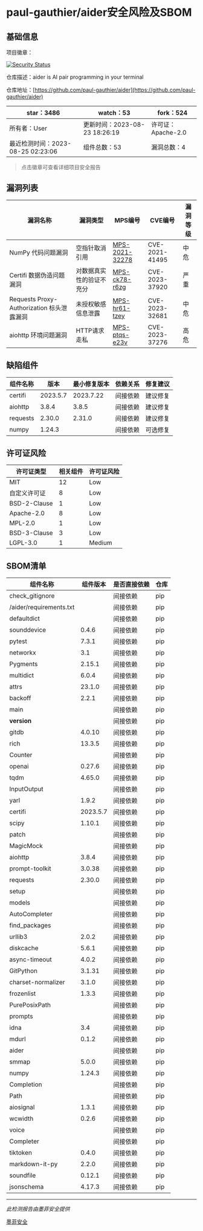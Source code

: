 # paul-gauthier/aider安全风险及SBOM

## 基础信息

项目徽章：

[![Security Status](https://www.murphysec.com/platform3/v31/badge/1694777352922755072.svg)](https://www.murphysec.com/console/report/1694777352574627840/1694777352922755072)

仓库描述：aider is AI pair programming in your terminal

仓库地址：[https://github.com/paul-gauthier/aider](https://github.com/paul-gauthier/aider)

| star：3486 | watch：53 | fork：524 |
| ----------- | -------------- | ------------ |
| 所有者：User | 更新时间：2023-08-23 18:26:19 | 许可证：Apache-2.0 |
| 最近检测时间：2023-08-25 02:23:06 | 组件总数：53 | 漏洞总数：4 |

> 点击徽章可查看详细项目安全报告



## 漏洞列表

| 漏洞名称 | 漏洞类型 | MPS编号 | CVE编号 | 漏洞等级 |
| ------- | ------ | ------- | ------ | ----- |
|NumPy 代码问题漏洞|空指针取消引用|[MPS-2021-32278](https://www.oscs1024.com/hd/MPS-2021-32278)|CVE-2021-41495|中危|
|Certifi 数据伪造问题漏洞|对数据真实性的验证不充分|[MPS-ck78-r6zg](https://www.oscs1024.com/hd/MPS-ck78-r6zg)|CVE-2023-37920|严重|
|Requests Proxy-Authorization 标头泄露漏洞|未授权敏感信息泄露|[MPS-hr61-tzey](https://www.oscs1024.com/hd/MPS-hr61-tzey)|CVE-2023-32681|中危|
|aiohttp 环境问题漏洞|HTTP请求走私|[MPS-ptqs-e23v](https://www.oscs1024.com/hd/MPS-ptqs-e23v)|CVE-2023-37276|高危|




## 缺陷组件

| 组件名称 | 版本 | 最小修复版本 | 依赖关系 | 修复建议 |
| -------- | ---- | ------------ | -------- | -------- |
|certifi|2023.5.7|2023.7.22|间接依赖|建议修复|C:1|H:0|M:0|L:0|
|aiohttp|3.8.4|3.8.5|间接依赖|建议修复|C:0|H:1|M:0|L:0|
|requests|2.30.0|2.31.0|间接依赖|建议修复|C:0|H:0|M:1|L:0|
|numpy|1.24.3||间接依赖|可选修复|C:0|H:0|M:1|L:0|




## 许可证风险

| 许可证类型 | 相关组件 | 许可证风险 |
| ---------- | -------- | ---------- |
|MIT|12|Low|
|自定义许可证|8|Low|
|BSD-2-Clause|1|Low|
|Apache-2.0|8|Low|
|MPL-2.0|1|Low|
|BSD-3-Clause|3|Low|
|LGPL-3.0|1|Medium|




## SBOM清单

| 组件名称 | 组件版本 | 是否直接依赖 | 仓库 |
| -------- | -------- | ------------ | ---- |
|check_gitignore||间接依赖|pip|
|/aider/requirements.txt||间接依赖|pip|
|defaultdict||间接依赖|pip|
|sounddevice|0.4.6|间接依赖|pip|
|pytest|7.3.1|间接依赖|pip|
|networkx|3.1|间接依赖|pip|
|Pygments|2.15.1|间接依赖|pip|
|multidict|6.0.4|间接依赖|pip|
|attrs|23.1.0|间接依赖|pip|
|backoff|2.2.1|间接依赖|pip|
|main||间接依赖|pip|
|__version__||间接依赖|pip|
|gitdb|4.0.10|间接依赖|pip|
|rich|13.3.5|间接依赖|pip|
|Counter||间接依赖|pip|
|openai|0.27.6|间接依赖|pip|
|tqdm|4.65.0|间接依赖|pip|
|InputOutput||间接依赖|pip|
|yarl|1.9.2|间接依赖|pip|
|certifi|2023.5.7|间接依赖|pip|
|scipy|1.10.1|间接依赖|pip|
|patch||间接依赖|pip|
|MagicMock||间接依赖|pip|
|aiohttp|3.8.4|间接依赖|pip|
|prompt-toolkit|3.0.38|间接依赖|pip|
|requests|2.30.0|间接依赖|pip|
|setup||间接依赖|pip|
|models||间接依赖|pip|
|AutoCompleter||间接依赖|pip|
|find_packages||间接依赖|pip|
|urllib3|2.0.2|间接依赖|pip|
|diskcache|5.6.1|间接依赖|pip|
|async-timeout|4.0.2|间接依赖|pip|
|GitPython|3.1.31|间接依赖|pip|
|charset-normalizer|3.1.0|间接依赖|pip|
|frozenlist|1.3.3|间接依赖|pip|
|PurePosixPath||间接依赖|pip|
|prompts||间接依赖|pip|
|idna|3.4|间接依赖|pip|
|mdurl|0.1.2|间接依赖|pip|
|aider||间接依赖|pip|
|smmap|5.0.0|间接依赖|pip|
|numpy|1.24.3|间接依赖|pip|
|Completion||间接依赖|pip|
|Path||间接依赖|pip|
|aiosignal|1.3.1|间接依赖|pip|
|wcwidth|0.2.6|间接依赖|pip|
|voice||间接依赖|pip|
|Completer||间接依赖|pip|
|tiktoken|0.4.0|间接依赖|pip|
|markdown-it-py|2.2.0|间接依赖|pip|
|soundfile|0.12.1|间接依赖|pip|
|jsonschema|4.17.3|间接依赖|pip|


------

*此检测报告由墨菲安全提供*

[墨菲安全](www.murphysec.com)